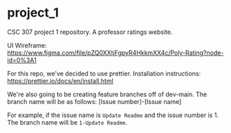 # project_1

CSC 307 project 1 repository. A professor ratings website.

UI Wireframe: https://www.figma.com/file/pZQ0XXtjFgpyR4HkkmXX4c/Poly-Rating?node-id=0%3A1


For this repo, we've decided to use prettier. 
Installation instructions: 
https://prettier.io/docs/en/install.html

We're also going to be creating feature branches off of dev-main. 
The branch name will be as follows:
    [Issue number]-[Issue name]

For example, if the issue name is `Update Readme` and the issue number is 1. The branch name will be `1-Update Readme`.
